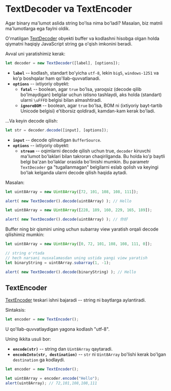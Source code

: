 # TextDecoder va TextEncoder

Agar binary ma'lumot aslida string bo'lsa nima bo'ladi? Masalan, biz matnli ma'lumotlarga ega faylni oldik.

O'rnatilgan [TextDecoder](https://encoding.spec.whatwg.org/#interface-textdecoder) obyekti buffer va kodlashni hisobga olgan holda qiymatni haqiqiy JavaScript string ga o'qish imkonini beradi.

Avval uni yaratishimiz kerak:
```js
let decoder = new TextDecoder([label], [options]);
```

- **`label`** -- kodlash, standart bo'yicha `utf-8`, lekin `big5`, `windows-1251` va ko'p boshqalar ham qo'llab-quvvatlanadi.
- **`options`** -- ixtiyoriy obyekt:
  - **`fatal`** -- boolean, agar `true` bo'lsa, yaroqsiz (decode qilib bo'lmaydigan) belgilar uchun istisno tashlaydi, aks holda (standart) ularni `\uFFFD` belgisi bilan almashtiradi.
  - **`ignoreBOM`** -- boolean, agar `true` bo'lsa, BOM ni (ixtiyoriy bayt-tartib Unicode belgisi) e'tiborsiz qoldiradi, kamdan-kam kerak bo'ladi.

...Va keyin decode qilish:

```js
let str = decoder.decode([input], [options]);
```

- **`input`** -- decode qilinadigan `BufferSource`.
- **`options`** -- ixtiyoriy obyekt:
  - **`stream`** -- oqimlarni decode qilish uchun true, `decoder` kiruvchi ma'lumot bo'laklari bilan takroran chaqirilganda. Bu holda ko'p baytli belgi ba'zan bo'laklar orasida bo'linishi mumkin. Bu parametr `TextDecoder` ga "tugallanmagan" belgilarni eslab qolish va keyingi bo'lak kelganda ularni decode qilish haqida aytadi.

Masalan:

```js run
let uint8Array = new Uint8Array([72, 101, 108, 108, 111]);

alert( new TextDecoder().decode(uint8Array) ); // Hello
```

```js run
let uint8Array = new Uint8Array([228, 189, 160, 229, 165, 189]);

alert( new TextDecoder().decode(uint8Array) ); // 你好
```

Buffer ning bir qismini uning uchun subarray view yaratish orqali decode qilishimiz mumkin:

```js run
let uint8Array = new Uint8Array([0, 72, 101, 108, 108, 111, 0]);

// string o'rtada
// hech narsani nusxalamasdan uning ustida yangi view yaratish
let binaryString = uint8Array.subarray(1, -1);

alert( new TextDecoder().decode(binaryString) ); // Hello
```

## TextEncoder

[TextEncoder](https://encoding.spec.whatwg.org/#interface-textencoder) teskari ishni bajaradi -- string ni baytlarga aylantiradi.

Sintaksis:

```js
let encoder = new TextEncoder();
```

U qo'llab-quvvatlaydigan yagona kodlash "utf-8".

Uning ikkita usuli bor:
- **`encode(str)`** -- string dan `Uint8Array` qaytaradi.
- **`encodeInto(str, destination)`** -- `str` ni `Uint8Array` bo'lishi kerak bo'lgan `destination` ga kodlaydi.

```js run
let encoder = new TextEncoder();

let uint8Array = encoder.encode("Hello");
alert(uint8Array); // 72,101,108,108,111
```